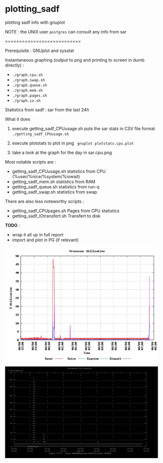 # plotting_sadf
plotting sadf info with gnuplot 

NOTE : the UNIX user `postgres` can consult any info from sar

===========================

Prerequisite : GNUplot and sysstat 

Instantaneous graphing (output to png and printing to screen in dumb directly) :
 * `./graph.cpu.sh`
 * `./graph.swap.sh`
 * `./graph.queue.sh`
 * `./graph.mem.sh`
 * `./graph.pages.sh`
 * `./graph.io.sh`
 
Statistics from sadf : sar from the last 24h

What it does

1. execute getting_sadf_CPUusage.sh puts the sar stats in CSV file format
`./getting_sadf_CPUusage.sh`


2. execute plotstats to plot in png
` gnuplot plotstats.cpu.plot`

3. take a look at the graph for the day in sar.cpu.png 



Most notable scripts are :
 * getting_sadf_CPUusage.sh statistics from CPU (%user/%nice/%system/%iowait)
 * getting_sadf_mem.sh 	  statistics from RAM
 * getting_sadf_queue.sh 	statistics from run-q
 * getting_sadf_swap.sh   statistics from swap 
  
There are also less noteworthy scripts :
 * getting_sadf_CPUpages.sh 	 Pages from CPU statistics
 * getting_sadf_IOtransfert.sh Transfert to disk


**TODO** :
 * wrap it all up in full report
 * import and plot in PG (if relevant)
 
 ![Example of cpu graph in png](https://github.com/emerichunter/plotting_sadf/blob/master/sar.cpu.png)
 
 ![Example of cpu graph in dumb terminal](https://github.com/emerichunter/plotting_sadf/blob/master/sar_cpu_dumb.PNG)

 
